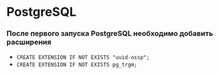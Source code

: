 # PostgreSQL
### После первого запуска PostgreSQL необходимо добавить расширения
- `CREATE EXTENSION IF NOT EXISTS "uuid-ossp";`
- `CREATE EXTENSION IF NOT EXISTS pg_trgm;`
